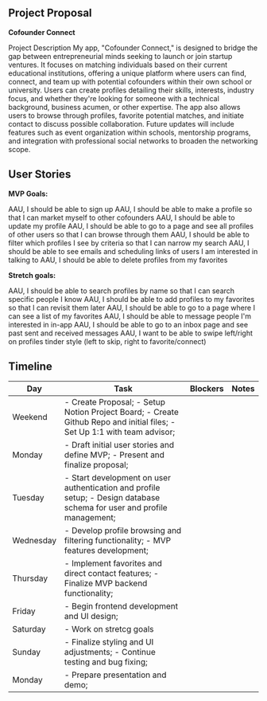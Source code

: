 ## Project Proposal

**Cofounder Connect**

Project Description My app, "Cofounder Connect," is designed to bridge the gap between entrepreneurial minds seeking to launch or join startup ventures. It focuses on matching individuals based on their current educational institutions, offering a unique platform where users can find, connect, and team up with potential cofounders within their own school or university. Users can create profiles detailing their skills, interests, industry focus, and whether they're looking for someone with a technical background, business acumen, or other expertise. The app also allows users to browse through profiles, favorite potential matches, and initiate contact to discuss possible collaboration. Future updates will include features such as event organization within schools, mentorship programs, and integration with professional social networks to broaden the networking scope.

## User Stories

**MVP Goals:**

AAU, I should be able to sign up
AAU, I should be able to make a profile so that I can market myself to other cofounders
AAU, I should be able to update my profile
AAU, I should be able to go to a page and see all profiles of other users so that I can browse through them
AAU, I should be able to filter which profiles I see by criteria so that I can narrow my search
AAU, I should be able to see emails and scheduling links of users I am interested in talking to
AAU, I should be able to delete profiles from my favorites

**Stretch goals:**

AAU, I should be able to search profiles by name so that I can search specific people I know
AAU, I should be able to add profiles to my favorites so that I can revisit them later
AAU, I should be able to go to a page where I can see a list of my favorites
AAU, I should be able to message people I'm interested in in-app
AAU, I should be able to go to an inbox page and see past sent and received messages
AAU, I want to be able to swipe left/right on profiles tinder style (left to skip, right to favorite/connect)

## Timeline

| Day       | Task                                              | Blockers | Notes |
|-----------|---------------------------------------------------|----------|-------|
| Weekend   | - Create Proposal; - Setup Notion Project Board; - Create Github Repo and initial files; - Set Up 1:1 with team advisor; |          |       |
| Monday    | - Draft initial user stories and define MVP; - Present and finalize proposal; |          |       |
| Tuesday   | - Start development on user authentication and profile setup; - Design database schema for user and profile management; |          |       |
| Wednesday | - Develop profile browsing and filtering functionality; - MVP features development; |          |       |
| Thursday  | - Implement favorites and direct contact features; - Finalize MVP backend functionality; |          |       |
| Friday    | - Begin frontend development and UI design;       |          |       |
| Saturday  | - Work on stretcg goals  |          |       |
| Sunday    | - Finalize styling and UI adjustments; - Continue testing and bug fixing; |          |       |
| Monday    | - Prepare presentation and demo; |